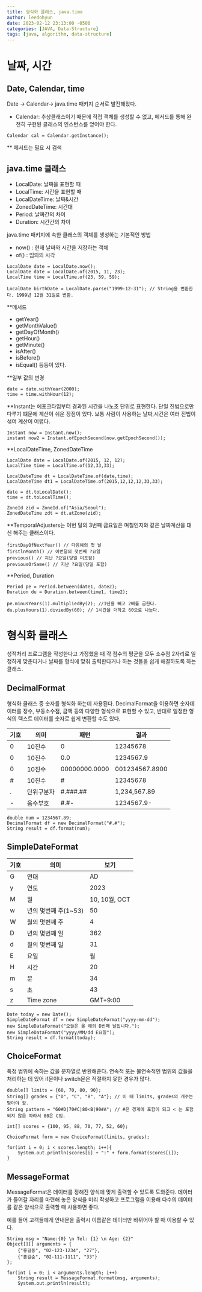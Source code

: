 ```yaml
---
title: 형식화 클래스, java.time
author: leedohyun
date: 2023-02-12 23:13:00 -0500
categories: [JAVA, Data-Structure]
tags: [java, algorithm, data-structure]
---
```

# 날짜, 시간

## Date, Calendar, time

Date -> Calendar-> java.time 패키지 순서로 발전해왔다.

- Calendar: 추상클래스이기 때문에 직접 객체를 생성할 수 없고, 메서드를 통해 완전히 구현된 클래스의 인스턴스를 얻어야 한다.

```
Calendar cal = Calendar.getInstance();
```

** 메서드는 필요 시 검색

## java.time 클래스

- LocalDate: 날짜을 표현할 때
- LocalTime: 시간을 표현할 때
- LocalDateTime: 날짜&시간
- ZonedDateTime: 시간대
- Period: 날짜간의 차이
- Duration: 시간간의 차이

java.time 패키지에 속한 클래스의 객체를 생성하는 기본적인 방법

- now() : 현재 날짜와 시간을 저장하는 객체
- of() : 임의의 시각

```
LocalDate date = LocalDate.now();
LocalDate date = LocalDate.of(2015, 11, 23);
LocalTime time = LocalTime.of(23, 59, 59);
```

```
LocalDate birthDate = LocalDate.parse("1999-12-31"); // String을 변환한다. 1999년 12월 31일로 변환.
```
**메서드

- getYear()
- getMonthValue()
- getDayOfMonth()
- getHour()
- getMinute() 
- isAfter()
- isBefore()
- isEqual()
등등이 있다.


**일부 값의 변경
```
date = date.withYear(2000);
time = time.withHour(12);
```

**Instant는 에포크타임부터 경과된 시간을 나노초 단위로 표현한다. 단일 진법으로만 다루기 떄문에 계산이 쉬운 장점이 있다. 보통 사람이 사용하는 날짜,시간은 여러 진법이 섞여 계산이 어렵다.

```
Instant now = Instant.now();
instant now2 = Instant.ofEpochSecond(now.getEpochSecond());
```

**LocalDateTime, ZonedDateTime

```
LocalDate date = LocalDate.of(2015, 12, 12);
LocalTime time = LocalTime.of(12,33,33);

LocalDateTime dt = LocalDateTime.of(date,time);
LocalDateTime dt1 = LocalDateTime.of(2015,12,12,12,33,33);

date = dt.toLocalDate();
time = dt.toLocalTime();

ZoneId zid = ZoneId.of("Asia/Seoul");
ZonedDateTime zdt = dt.atZone(zid);
```

**TemporalAdjusters는 이번 달의 3번째 금요일은 며칠인지와 같은 날짜계산을 대신 해주는 클래스이다.

```
firstDayOfNextYear() // 다음해의 첫 날
firstlnMonth() // 이번달의 첫번째 ?요일
previous() // 지난 ?요일(당일 미포함)
previousOrSame() // 지난 ?요일(당일 포함)
```

**Period, Duration

```
Period pe = Period.between(date1, date2);
Duration du = Duration.between(time1, time2);

pe.minusYears(1).multipliedBy(2); //1년을 빼고 2배를 곱한다.
du.plusHours(1).diviedBy(60); // 1시간을 더하고 60으로 나눈다.
```





# 형식화 클래스

성적처리 프로그램을 작성한다고 가정했을 때 각 점수의 평균을 모두 소수점 2자리로 일정하게 맞춘다거나 날짜를 형식에 맞춰 출력한다거나 하는 것들을 쉽게 해결하도록 하는 클래스.

## DecimalFormat

형식화 클래스 중 숫자를 형식화 하는데 사용된다.
DecimalFormat을 이용하면 숫자데이터를 정수, 부동소수점, 금액 등의 다양한 형식으로 표현할 수 있고, 반대로 일정한 형식의 텍스트 데이터를 숫자로 쉽게 변환할 수도 있다.

| 기호 | 의미 | 패턴 | 결과 | 
|--|--|--|--|
| 0 | 10진수 | 0  | 12345678 |
| 0 | 10진수 | 0.0  | 1234567.9 |
| 0 | 10진수 | 00000000.0000  | 001234567.8900 |
| # | 10진수 | #  | 12345678 |
| . | 단위구분자 | #.###.##  | 1,234,567.89 |
| - | 음수부호 | #.#-  | 1234567.9- |

```
double num = 1234567.89;
DecimalFormat df = new DecimalFormat("#.#");
String result = df.format(num);
```

## SimpleDateFormat

| 기호 | 의미 | 보기 |
|--|--|--|
| G | 연대 | AD |
| y | 연도 | 2023 |
| M | 월 | 10, 10월, OCT |
| w | 년의 몇번째 주(1~53) | 50 |
| W | 월의 몇번째 주 | 4 |
| D | 년의 몇번째 일 | 362 |
| d | 월의 몇번째 일 | 31 |
| E | 요일 | 월 |
| H | 시간 | 20 |
| m | 분 | 34 |
| s | 초 | 43 |
| z | Time zone | GMT+9:00 |

```
Date today = new Date();
SimpleDateFormat df = new SimpleDateFormat("yyyy-mm-dd");
new SimpleDataFormat("오늘은 올 해의 D번째 날입니다.");
new SimpleDataFormat("yyyy/MM/dd E요일");
String result = df.format(today);
```

## ChoiceFormat

특정 범위에 속하는 값을 문자열로 반환해준다. 연속적 또는 불연속적인 범위의 값들을 처리하는 데 있어 if문이나 switch문은 적절하지 못한 경우가 많다.

```
double[] limits = {60, 70, 80, 90};
String[] grades = {"D", "C", "B", "A"}; // 이 때 limits, grades의 개수는 맞아야 함.
String pattern = "60#D|70#C|80<B|90#A"; // #은 경계에 포함이 되고 < 는 포함되지 않음 따라서 80은 C임.

int[] scores = {100, 95, 88, 70, 77, 52, 60};

ChoiceFormat form = new ChoiceFormat(limits, grades);

for(int i = 0; i < scores.length; i++){
	System.out.println(scores[i] + ":" + form.format(scores[i]);
}
```

## MessageFormat

MessageFormat은 데이터를 정해진 양식에 맞게 출력할 수 있도록 도와준다. 데이터가 들어갈 자리를 마련해 놓은 양식을 미리 작성하고 프로그램을 이용해 다수의 데이터를 같은 양식으로 출력할 때 사용하면 좋다. 

예를 들어 고객들에게 안내문을 출력시 이름같은 데이터만 바뀌어야 할 때 이용할 수 있다.

```
String msg = "Name:{0} \n Tel: {1} \n Age: {2}"
Object[][] arguments = {
	{"홍길동", "02-123-1234", "27"},
	{"홍길순", "02-111-1111", "33"}
};

for(int i = 0; i < arguments.length; i++)
	String result = MessageFormat.format(msg, arguments);
	System.out.println(result);
``` 






